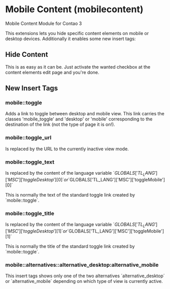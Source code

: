 # Mobile Content (mobilecontent)

Mobile Content Module for Contao 3

This extensions lets you hide specific content elements on mobile or desktop devices.
Additionally it enables some new insert tags:

## Hide Content

This is as easy as it can be. Just activate the wanted checkbox at the content elements edit page and you're done.

## New Insert Tags

### mobile::toggle

Adds a link to toggle between desktop and mobile view. This link carries the classes 'mobile_toggle' and 'desktop' or 'mobile' corresponding to the destination of the link (not the type of page it is on!).

### mobile::toggle_url

Is replaced by the URL to the currently inactive view mode.

### mobile::toggle_text

Is replaced by the content of the language variable
´$GLOBALS['TL_LANG']['MSC']['toggleDesktop'][0]´ or
´$GLOBALS['TL_LANG']['MSC']['toggleMobile'][0]´

This is normally the text of the standard toggle link created by ´mobile::toggle´.

### mobile::toggle_title

Is replaced by the content of the language variable
´$GLOBALS['TL_LANG']['MSC']['toggleDesktop'][1]´ or
´$GLOBALS['TL_LANG']['MSC']['toggleMobile'][1]´

This is normally the title of the standard toggle link created by ´mobile::toggle´.

### mobile::alternatives::alternative_desktop:alternative_mobile

This insert tags shows only one of the two alternatives ´alternative_desktop´ or ´alternative_mobile´ depending on which type of view is currently active.